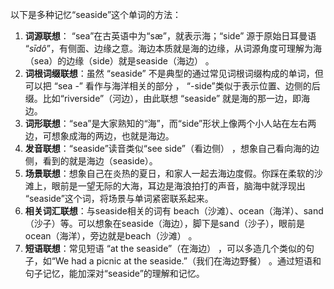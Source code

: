 以下是多种记忆“seaside”这个单词的方法：
1. **词源联想**： “sea”在古英语中为“sæ”，就表示海；“side” 源于原始日耳曼语 “*sīdô*”，有侧面、边缘之意。海边本质就是海的边缘，从词源角度可理解为海（sea）的边缘（side）就是seaside（海边） 。
2. **词根词缀联想**：虽然 “seaside” 不是典型的通过常见词根词缀构成的单词，但可以把 “sea -” 看作与海洋相关的部分 ， “-side”类似于表示位置、边侧的后缀。比如“riverside”（河边），由此联想 “seaside” 就是海的那一边，即海边。
3. **词形联想**：“sea”是大家熟知的“海”，而“side”形状上像两个小人站在左右两边，可想象成海的两边，也就是海边。 
4. **发音联想**：“seaside”读音类似“see side”（看边侧） ，想象自己看向海的边侧，看到的就是海边（seaside）。 
5. **场景联想**：想象自己在炎热的夏日，和家人一起去海边度假。你踩在柔软的沙滩上，眼前是一望无际的大海，耳边是海浪拍打的声音，脑海中就浮现出 “seaside”这个词，将场景与单词紧密联系起来。 
6. **相关词汇联想**：与seaside相关的词有 beach（沙滩）、ocean（海洋）、sand（沙子）等。可以想象在seaside（海边），脚下是sand（沙子），眼前是ocean（海洋），旁边就是beach（沙滩） 。
7. **短语联想**：常见短语 “at the seaside”（在海边） ，可以多造几个类似的句子，如“We had a picnic at the seaside.”（我们在海边野餐） 。通过短语和句子记忆，能加深对“seaside”的理解和记忆。 